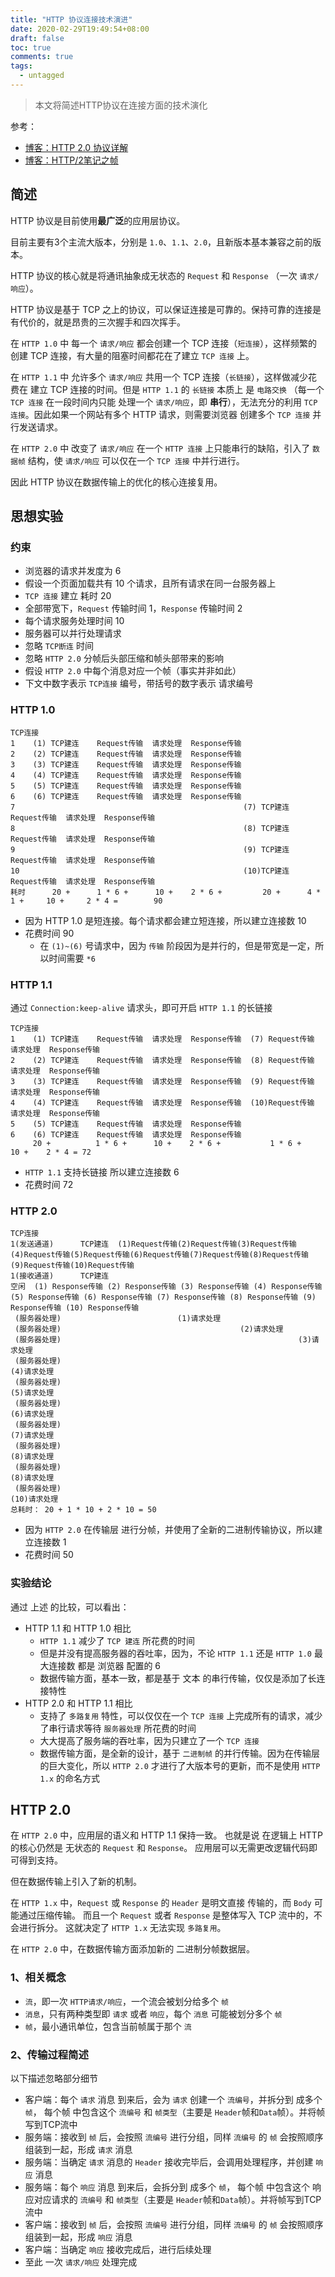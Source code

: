 ```yaml
---
title: "HTTP 协议连接技术演进"
date: 2020-02-29T19:49:54+08:00
draft: false
toc: true
comments: true
tags:
  - untagged
---
```


> 本文将简述HTTP协议在连接方面的技术演化

参考：

* [博客：HTTP 2.0 协议详解](https://blog.csdn.net/zqjflash/article/details/50179235)
* [博客：HTTP/2笔记之帧](http://www.blogjava.net/yongboy/archive/2015/03/20/423655.html)

## 简述

HTTP 协议是目前使用**最广泛**的应用层协议。

目前主要有3个主流大版本，分别是 `1.0`、`1.1`、`2.0`，且新版本基本兼容之前的版本。

HTTP 协议的核心就是将通讯抽象成无状态的 `Request` 和 `Response` （一次 `请求/响应`）。

HTTP 协议是基于 TCP 之上的协议，可以保证连接是可靠的。保持可靠的连接是有代价的，就是昂贵的三次握手和四次挥手。

在 `HTTP 1.0` 中 每一个 `请求/响应` 都会创建一个 TCP 连接（`短连接`），这样频繁的创建 TCP 连接，有大量的阻塞时间都花在了建立 `TCP 连接` 上。

在 `HTTP 1.1` 中 允许多个 `请求/响应` 共用一个 TCP 连接（`长链接`），这样做减少花费在 建立 TCP 连接的时间。但是 `HTTP 1.1` 的 `长链接` 本质上 是 `电路交换` （每一个 `TCP 连接` 在一段时间内只能 处理一个 `请求/响应`，即 **串行**），无法充分的利用 `TCP 连接`。因此如果一个网站有多个 HTTP 请求，则需要浏览器 创建多个 `TCP 连接` 并行发送请求。

在 `HTTP 2.0` 中 改变了 `请求/响应` 在一个 `HTTP 连接` 上只能串行的缺陷，引入了 `数据帧` 结构，使 `请求/响应` 可以仅在一个 `TCP 连接` 中并行进行。

因此 HTTP 协议在数据传输上的优化的核心连接复用。

## 思想实验

### 约束

* 浏览器的请求并发度为 6
* 假设一个页面加载共有 10 个请求，且所有请求在同一台服务器上
* `TCP 连接` 建立 耗时 20
* 全部带宽下，`Request` 传输时间 1，`Response` 传输时间 2
* 每个请求服务处理时间 10
* 服务器可以并行处理请求
* 忽略 `TCP断连` 时间
* 忽略 `HTTP 2.0` 分帧后头部压缩和帧头部带来的影响
* 假设 `HTTP 2.0` 中每个消息对应一个帧（事实并非如此）
* 下文中数字表示 `TCP连接` 编号，带括号的数字表示 请求编号

### HTTP 1.0

```
TCP连接
1    (1) TCP建连    Request传输  请求处理  Response传输
2    (2) TCP建连    Request传输  请求处理  Response传输
3    (3) TCP建连    Request传输  请求处理  Response传输
4    (4) TCP建连    Request传输  请求处理  Response传输
5    (5) TCP建连    Request传输  请求处理  Response传输
6    (6) TCP建连    Request传输  请求处理  Response传输
7                                                   (7) TCP建连    Request传输  请求处理  Response传输
8                                                   (8) TCP建连    Request传输  请求处理  Response传输
9                                                   (9) TCP建连    Request传输  请求处理  Response传输
10                                                  (10)TCP建连    Request传输  请求处理  Response传输
耗时      20 +      1 * 6 +      10 +    2 * 6 +         20 +      4 * 1 +     10 +     2 * 4 =        90
```

* 因为 HTTP 1.0 是短连接。每个请求都会建立短连接，所以建立连接数 10
* 花费时间 90
    * 在 `(1)~(6)` 号请求中，因为 `传输` 阶段因为是并行的，但是带宽是一定，所以时间需要 `*6`

### HTTP 1.1

通过 `Connection:keep-alive` 请求头，即可开启 `HTTP 1.1` 的长链接

```
TCP连接
1    (1) TCP建连    Request传输  请求处理  Response传输  (7) Request传输  请求处理  Response传输
2    (2) TCP建连    Request传输  请求处理  Response传输  (8) Request传输  请求处理  Response传输
3    (3) TCP建连    Request传输  请求处理  Response传输  (9) Request传输  请求处理  Response传输
4    (4) TCP建连    Request传输  请求处理  Response传输  (10)Request传输  请求处理  Response传输
5    (5) TCP建连    Request传输  请求处理  Response传输
6    (6) TCP建连    Request传输  请求处理  Response传输
     20 +          1 * 6 +      10 +    2 * 6 +           1 * 6 +      10 +    2 * 4 = 72
```

* `HTTP 1.1` 支持长链接 所以建立连接数 6
* 花费时间 72

### HTTP 2.0

```
TCP连接
1(发送通道)      TCP建连  (1)Request传输(2)Request传输(3)Request传输(4)Request传输(5)Request传输(6)Request传输(7)Request传输(8)Request传输(9)Request传输(10)Request传输
1(接收通道)      TCP建连                                                                                                                                          空闲  (1) Response传输 (2) Response传输 (3) Response传输 (4) Response传输 (5) Response传输 (6) Response传输 (7) Response传输 (8) Response传输 (9) Response传输 (10) Response传输
 (服务器处理)                          (1)请求处理
 (服务器处理)                                        (2)请求处理
 (服务器处理)                                                     (3)请求处理
 (服务器处理)                                                                  (4)请求处理
 (服务器处理)                                                                                (5)请求处理
 (服务器处理)                                                                                             (6)请求处理
 (服务器处理)                                                                                                          (7)请求处理
 (服务器处理)                                                                                                                        (8)请求处理
 (服务器处理)                                                                                                                                      (8)请求处理
 (服务器处理)                                                                                                                                                      (10)请求处理
总耗时： 20 + 1 * 10 + 2 * 10 = 50
```

* 因为 `HTTP 2.0` 在传输层 进行分帧，并使用了全新的二进制传输协议，所以建立连接数 1
* 花费时间 50

### 实验结论

通过 上述 的比较，可以看出：

* HTTP 1.1 和 HTTP 1.0 相比
    * `HTTP 1.1` 减少了 `TCP 建连` 所花费的时间
    * 但是并没有提高服务器的吞吐率，因为，不论 `HTTP 1.1` 还是 `HTTP 1.0` 最大连接数 都是 浏览器 配置的 6
    * 数据传输方面，基本一致，都是基于 文本 的串行传输，仅仅是添加了长连接特性
* HTTP 2.0 和 HTTP 1.1 相比
    * 支持了 `多路复用` 特性，可以仅仅在一个 `TCP 连接` 上完成所有的请求，减少了串行请求等待 `服务器处理` 所花费的时间
    * 大大提高了服务端的吞吐率，因为只建立了一个 `TCP 连接`
    * 数据传输方面，是全新的设计，基于 `二进制帧` 的并行传输。因为在传输层的巨大变化，所以 `HTTP 2.0` 才进行了大版本号的更新，而不是使用 `HTTP 1.x` 的命名方式

## HTTP 2.0

在 `HTTP 2.0` 中，应用层的语义和 HTTP 1.1 保持一致。
也就是说 在逻辑上 HTTP 的核心仍然是 无状态的 `Request` 和 `Response`。
应用层可以无需更改逻辑代码即可得到支持。

但在数据传输上引入了新的机制。

在 `HTTP 1.x` 中，`Request` 或 `Response` 的 `Header` 是明文直接 传输的，而 `Body` 可能通过压缩传输。
而且一个 `Request` 或者 `Response` 是整体写入 TCP 流中的，不会进行拆分。
这就决定了 `HTTP 1.x` 无法实现 `多路复用`。

在 `HTTP 2.0` 中，在数据传输方面添加新的 二进制分帧数据层。

### 1、相关概念

* `流`，即一次 `HTTP请求/响应`，一个流会被划分给多个 `帧`
* `消息`，只有两种类型即 `请求` 或者 `响应`，每个 `消息` 可能被划分多个 `帧`
* `帧`，最小通讯单位，包含当前帧属于那个 `流`

### 2、传输过程简述

以下描述忽略部分细节

* 客户端：每个 `请求` 消息 到来后，会为 `请求` 创建一个 `流编号`，并拆分到 成多个 `帧`， 每个帧 中包含这个 `流编号` 和 `帧类型`（主要是 `Header`帧和`Data`帧）。并将帧写到TCP流中
* 服务端：接收到 `帧` 后，会按照 `流编号` 进行分组，同样 `流编号` 的 `帧` 会按照顺序 组装到一起，形成 `请求` 消息
* 服务端：当确定 `请求` 消息的 `Header` 接收完毕后，会调用处理程序，并创建 `响应` 消息
* 服务端：每个 `响应` 消息 到来后，会拆分到 成多个 `帧`， 每个帧 中包含这个 响应对应请求的 `流编号` 和 `帧类型`（主要是 `Header`帧和`Data`帧）。并将帧写到TCP流中
* 客户端：接收到 `帧` 后，会按照 `流编号` 进行分组，同样 `流编号` 的 `帧` 会按照顺序 组装到一起，形成 `响应` 消息
* 客户端：当确定 `响应` 接收完成后，进行后续处理
* 至此 一次 `请求/响应` 处理完成
